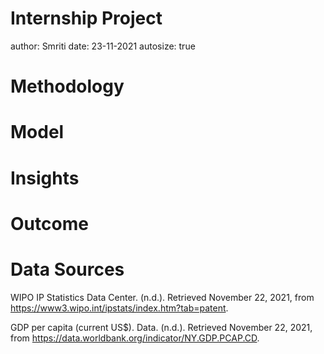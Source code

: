 Internship Project
========================================================
author: Smriti
date: 23-11-2021
autosize: true

Methodology
========================================================



Model
========================================================



Insights
========================================================



Outcome
========================================================


Data Sources
========================================================

WIPO IP Statistics Data Center. (n.d.). Retrieved November 22, 2021, from https://www3.wipo.int/ipstats/index.htm?tab=patent. 

GDP per capita (current US$). Data. (n.d.). Retrieved November 22, 2021, from https://data.worldbank.org/indicator/NY.GDP.PCAP.CD. 
